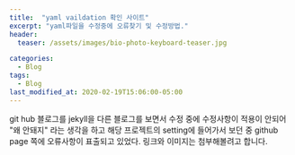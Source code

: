 ```yaml
---
title:  "yaml vaildation 확인 사이트"
excerpt: "yaml파일을 수정중에 오류찾기 및 수정방법."
header:
  teaser: /assets/images/bio-photo-keyboard-teaser.jpg

categories:
  - Blog
tags:
  - Blog
last_modified_at: 2020-02-19T15:06:00-05:00
---
```

git hub 블로그를 jekyll을 다른 블로그를 보면서 수정 중에 수정사항이 적용이 안되어 
"왜 안돼지" 라는 생각을 하고 해당 프로젝트의 setting에 들어가서 보던 중
github page 쪽에 오류사항이 표출되고 있었다.
링크와 이미지는 첨부해볼려고 합니다.

